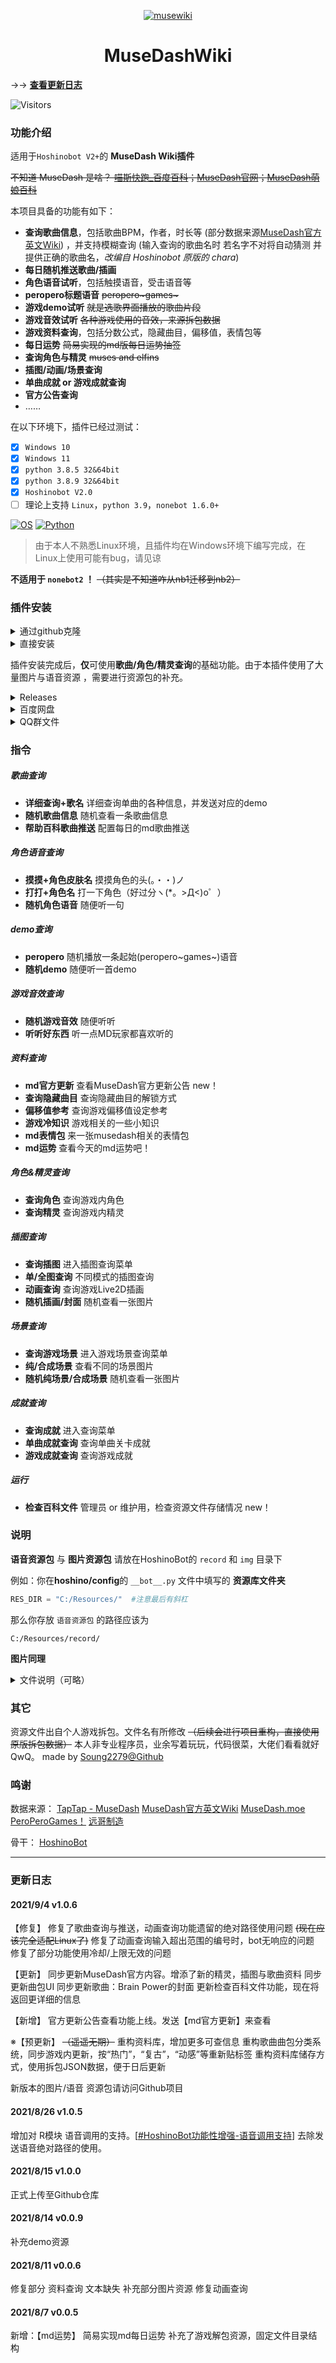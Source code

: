 <p align="center">
  <a href="https://sm.ms/image/gptjxEmihya6nr4">
    <img src="https://i.loli.net/2021/08/14/gptjxEmihya6nr4.png" alt="musewiki">
  </a>
</p>

<div align="center">

MuseDashWiki
===========================
<div align="left">


→→ **[查看更新日志](#更新日志)**

![Visitors](https://jwenjian-visitor-badge-5.glitch.me/badge?page_id=Soung2279.musewiki.readme)

### 功能介绍

适用于``Hoshinobot V2+``的 **MuseDash Wiki插件**

~~不知道 MuseDash 是啥？ [喵斯快跑_百度百科](https://baike.baidu.com/item/%E5%96%B5%E6%96%AF%E5%BF%AB%E8%B7%91/57515152)；[MuseDash官网](http://www.peroperogames.com/)；[MuseDash萌娘百科](https://zh.moegirl.org.cn/Muse_Dash)~~

本项目具备的功能有如下：
- **查询歌曲信息**，包括歌曲BPM，作者，时长等 (部分数据来源[MuseDash官方英文Wiki](https://musedash.fandom.com/wiki/Muse_Dash_Wiki)) ，并支持模糊查询 (输入查询的歌曲名时 若名字不对将自动猜测 并提供正确的歌曲名，*改编自 Hoshinobot 原版的 chara*)
- **每日随机推送歌曲/插画**
- **角色语音试听**，包括触摸语音，受击语音等
- **peropero标题语音**  ~~peropero\~games\~~~
- **游戏demo试听**  ~~就是选歌界面播放的歌曲片段~~
- **游戏音效试听**  ~~各种游戏使用的音效，来源拆包数据~~
- **游戏资料查询**，包括分数公式，隐藏曲目，偏移值，表情包等
- **每日运势**  ~~简易实现的md版每日运势抽签~~
- **查询角色与精灵**  ~~muses and elfins~~
- **插图/动画/场景查询**  
- **单曲成就 or 游戏成就查询**
- **官方公告查询**
- ……

在以下环境下，插件已经过测试：
- [x] ``Windows 10``
- [x] ``Windows 11``
- [x] ``python 3.8.5 32&64bit``
- [x] ``python 3.8.9 32&64bit``
- [x] ``Hoshinobot V2.0``
- [ ] 理论上支持 ``Linux``，``python 3.9``，``nonebot 1.6.0+``

[![OS](https://img.shields.io/badge/Windows10-0078d6?style=flat-square&logo=windows&logoColor=fff)](https://www.microsoft.com/zh-cn/windows)  [![Python](https://img.shields.io/badge/Python-yellow?style=flat-square&logo=python)](https://www.python.org/)

> 由于本人不熟悉Linux环境，且插件均在Windows环境下编写完成，在Linux上使用可能有bug，请见谅

**不适用于 ``nonebot2`` ！** ~~（其实是不知道咋从nb1迁移到nb2）~~

### 插件安装

<details>
  <summary>通过github克隆</summary>

在**hoshino/modules**文件夹中，打开cmd或者powershell，输入以下代码按回车执行：

```powershell
git clone https://github.com/Soung2279/musewiki.git
```

之后关闭cmd或powershell，打开**hoshino/config**的`__bot__.py`文件，在**MODULES_ON** = {}里添加 ``musewiki``
```python
# 启用的模块
MODULES_ON = {
    'xxx',
    'xxx',
    'musewiki',  #注意英文逗号！
    'xxx',
}
```

之后将本文件夹中的 ``R.py`` 移动至 ``hoshino`` 路径下（覆盖原来的 R.py）

如果未在本文件夹下找到 ``R.py`` ，可前往→→  [HoshinoBot功能性增强-语音调用支持](https://github.com/Soung2279/advance_R)

</details>

<details>
  <summary>直接安装</summary>

直接下载本插件[musewiki](https://github.com/Soung2279/musewiki/archive/refs/heads/master.zip)，解压至**hoshino/modules**

之后打开**hoshino/config**的`__bot__.py`文件，在**MODULES_ON** = {}里添加advance_check
```python
# 启用的模块
MODULES_ON = {
    'xxx',
    'xxx',
    'advance_check',  #注意英文逗号！
    'xxx',
    'xxx',
}
```

之后将本文件夹中的 ``R.py`` 移动至 ``hoshino`` 路径下（覆盖原来的 R.py）

如果未在本文件夹下找到 ``R.py`` ，可前往→→  [HoshinoBot功能性增强-语音调用支持](https://github.com/Soung2279/advance_R)

</details>


插件安装完成后，**仅**可使用**歌曲/角色/精灵查询**的基础功能。由于本插件使用了大量图片与语音资源 ，需要进行资源包的补充。

<details>
  <summary>Releases</summary>

  →→ [Github项目Releases](https://github.com/Soung2279/musewiki/releases)

</details>

<details>
  <summary>百度网盘</summary>
 
 - [语音资源包 - 1.6g](https://pan.baidu.com/s/1yjZ_8pInWjWzMVveT87TCA)
> 包含demo歌曲，角色语音，菜单bgm等
> 提取码：22790
> 更新时间：2021/9/4

 - [图片资源包 - 952mb](https://pan.baidu.com/s/1qzd_-E_Z264C4H7K-QSHwQ)
> 包含歌曲封面图片，角色/精灵图片，UI等
> 提取码：2279
> 更新时间：2021/9/4
  
</details>

<details>
  <summary>QQ群文件</summary>
 
 - [点击链接加入群聊【SoungBot交流群（free edition】](https://jq.qq.com/?_wv=1027&k=DXw3Feqg)
 > 请在群文件中自助下载
  
</details>

### 指令

##### 歌曲查询
- **详细查询+歌名**  详细查询单曲的各种信息，并发送对应的demo
- **随机歌曲信息**  随机查看一条歌曲信息
- **帮助百科歌曲推送**  配置每日的md歌曲推送
##### 角色语音查询
- **摸摸+角色皮肤名**  摸摸角色的头(。・・)ノ
- **打打+角色名**  打一下角色（好过分ヽ(*。>Д<)o゜）
- **随机角色语音**  随便听一句
##### demo查询
- **peropero**  随机播放一条起始(peropero\~games\~)语音
- **随机demo**  随便听一首demo
##### 游戏音效查询
- **随机游戏音效**  随便听听
- **听听好东西**  听一点MD玩家都喜欢听的
##### 资料查询
- **md官方更新** 查看MuseDash官方更新公告  new！
- **查询隐藏曲目**  查询隐藏曲目的解锁方式
- **偏移值参考**  查询游戏偏移值设定参考
- **游戏冷知识**  游戏相关的一些小知识
- **md表情包**  来一张musedash相关的表情包
- **md运势**  查看今天的md运势吧！
##### 角色&精灵查询
- **查询角色**  查询游戏内角色
- **查询精灵**  查询游戏内精灵
##### 插图查询
- **查询插图**  进入插图查询菜单
- **单/全图查询**  不同模式的插图查询
- **动画查询**  查询游戏Live2D插画
- **随机插画/封面**  随机查看一张图片
##### 场景查询
- **查询游戏场景**  进入游戏场景查询菜单
- **纯/合成场景**  查看不同的场景图片
- **随机纯场景/合成场景**  随机查看一张图片
##### 成就查询
- **查询成就**  进入查询菜单
- **单曲成就查询**  查询单曲关卡成就
- **游戏成就查询**  查询游戏成就
##### 运行
- **检查百科文件**  管理员 or 维护用，检查资源文件存储情况  new！


### 说明

**语音资源包** 与 **图片资源包** 请放在HoshinoBot的 ``record`` 和 ``img`` 目录下

例如：你在**hoshino/config**的 `__bot__.py` 文件中填写的 **资源库文件夹**
```python
RES_DIR = "C:/Resources/"  #注意最后有斜杠
```
那么你存放 ``语音资源包`` 的路径应该为

``C:/Resources/record/``

**图片同理**

<details>
  <summary>文件说明（可略）</summary>

``_chip_data.py`` 是游戏角色&精灵 的录入数据 **如果需要自行增添条目，请在此处修改**

``_record_data.py`` 是语音字幕与角色语音的对应  **如果需要自行增添条目，请在此处修改**

``_song_data.py``  是歌曲/小贴士的录入数据  **如果需要自行增添条目，请在此处修改**

``chara.py``  与歌名猜测功能相关，是对Hoshinobot原版chara的改编

``musewiki_achievement.py``  查询成就的主文件

``musewiki_artwork.py``  查询插画的主文件

``musewiki_character.py``  查询角色的主文件

``musewiki_luck.py``  md运势的主文件

``musewiki_query.py``  资料库主文件

``musewiki_record.py``  游戏语音的主文件

``musewiki_song.py`` 是查询歌曲的主文件

``wiki_log.py``  检查百科文件的主文件

``R.py`` R模块增强版，让Hoshinobot支持模块语音调用

</details>


### 其它

资源文件出自个人游戏拆包。文件名有所修改 ~~（后续会进行项目重构，直接使用原版拆包数据）~~
本人非专业程序员，业余写着玩玩，代码很菜，大佬们看看就好QwQ。
made by [Soung2279@Github](https://github.com/Soung2279/)

### 鸣谢

数据来源：
[TapTap - MuseDash](https://www.taptap.com/app/60809)
[MuseDash官方英文Wiki](https://musedash.fandom.com/wiki/Muse_Dash_Wiki)
[MuseDash.moe](https://musedash.moe/)
[PeroPeroGames！](http://www.peroperogames.com/)
[远哥制造](https://lab.yangezhizao.cn/musedash)

骨干：
[HoshinoBot](https://github.com/Ice-Cirno/HoshinoBot)

****

### 更新日志

#### 2021/9/4  v1.0.6

【修复】
修复了歌曲查询与推送，动画查询功能遗留的绝对路径使用问题  ~~(现在应该完全适配Linux了)~~
修复了动画查询输入超出范围的编号时，bot无响应的问题
修复了部分功能使用冷却/上限无效的问题

【更新】
同步更新MuseDash官方内容。增添了新的精灵，插图与歌曲资料
同步更新曲包UI
同步更新歌曲：Brain Power的封面
更新检查百科文件功能，现在将返回更详细的信息

【新增】
官方更新公告查看功能上线。发送【md官方更新】来查看

※【预更新】 ~~（遥遥无期）~~
重构资料库，增加更多可查信息
重构歌曲曲包分类系统，同步游戏内更新，按“热门”，“复古”，“动感”等重新贴标签
重构资料库储存方式，使用拆包JSON数据，便于日后更新

新版本的图片/语音 资源包请访问Github项目

#### 2021/8/26  v1.0.5

增加对 R模块 语音调用的支持。[[#HoshinoBot功能性增强-语音调用支持](https://github.com/Soung2279/advance_R)]
去除发送语音绝对路径的使用。

#### 2021/8/15  v1.0.0

正式上传至Github仓库

#### 2021/8/14  v0.0.9

补充demo资源

#### 2021/8/11  v0.0.6

修复部分 资料查询 文本缺失
补充部分图片资源
修复动画查询

#### 2021/8/7  v0.0.5

新增：【md运势】  简易实现md每日运势
补充了游戏解包资源，固定文件目录结构

